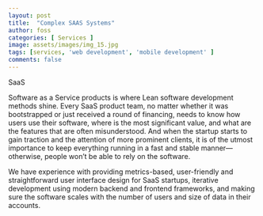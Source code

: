 ```yaml
---
layout: post
title:  "Complex SAAS Systems"
author: foss
categories: [ Services ]
image: assets/images/img_15.jpg
tags: [services, 'web development', 'mobile development' ]
comments: false
---
```


SaaS

Software as a Service products is where Lean software development methods shine.
Every SaaS product team, no matter whether it was bootstrapped or just received a round of financing, needs to know how users use their software, where is the most significant value, and what are the features that are often misunderstood. And when the startup starts to gain traction and the attention of more prominent clients, it is of the utmost importance to keep everything running in a fast and stable manner—otherwise, people won’t be able to rely on the software.

We have experience with providing metrics-based, user-friendly and straightforward user interface design for SaaS startups, iterative development using modern backend and frontend frameworks, and making sure the software scales with the number of users and size of data in their accounts.
